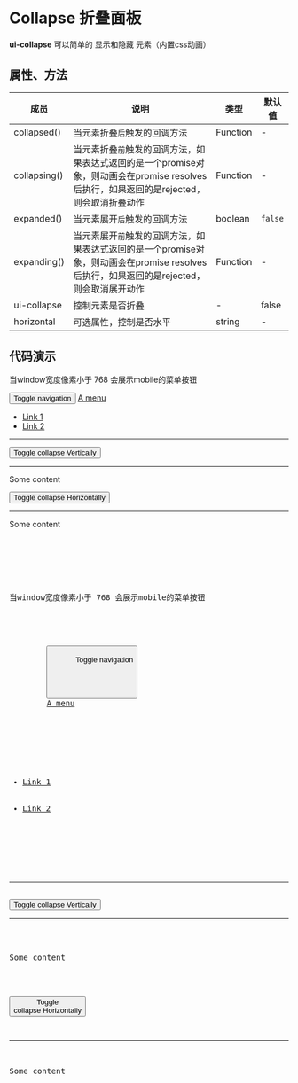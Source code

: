# Collapse 折叠面板

**ui-collapse** 可以简单的 显示和隐藏 元素（内置css动画）


## 属性、方法
 
 
| 成员       | 说明             | 类型               | 默认值       |
|-----------|-----------------|--------------------|-------------|
| collapsed()   |  当元素折叠`后`触发的回调方法  | Function |  -   |
| collapsing()   |  当元素折叠`前`触发的回调方法，如果表达式返回的是一个promise对象，则动画会在promise resolves后执行，如果返回的是rejected，则会取消折叠动作  | Function |  -   |
| expanded()   | 当元素展开`后`触发的回调方法   | boolean | `false`   |
| expanding()  |  当元素展开`前`触发的回调方法，如果表达式返回的是一个promise对象，则动画会在promise resolves后执行，如果返回的是rejected，则会取消展开动作 | Function |  -   |
| ui-collapse   | 控制元素是否折叠 | - | false  |
| horizontal | 可选属性，控制是否水平 | string | -  |



## 代码演示

<div class="bs-example">
<style>
  .horizontal-collapse {
    height: 70px;
  }
  .navbar-collapse.in {
    overflow-y: hidden;
  }
</style>
<div>
<p>当window宽度像素小于 768 会展示mobile的菜单按钮</p>
<nav class="navbar navbar-default" role="navigation">
    <div class="navbar-header">
        <button type="button" class="navbar-toggle" ng-click="ctrl.isNavCollapsed = !ctrl.isNavCollapsed">
            <span class="sr-only">Toggle navigation</span>
            <span class="icon-bar"></span>
            <span class="icon-bar"></span>
            <span class="icon-bar"></span>
        </button>
        <a class="navbar-brand" href="javascript:void(0)">A menu</a>
    </div>
    <div class="collapse navbar-collapse" ui-collapse="ctrl.isNavCollapsed">
        <ul class="nav navbar-nav">
            <li><a href="javascript:void(0)">Link 1</a></li>
            <li><a href="javascript:void(0)">Link 2</a></li>
        </ul>
    </div>
</nav>
<hr>
<button type="button" class="btn btn-default" ng-click="ctrl.isCollapsed = !ctrl.isCollapsed">Toggle collapse Vertically</button>
<hr>
<div ui-collapse="ctrl.isCollapsed">
    <div class="well well-lg">Some content</div>
</div>

<button type="button" class="btn btn-default" ng-click="ctrl.isCollapsedHorizontal = !ctrl.isCollapsedHorizontal">Toggle collapse Horizontally</button>
<hr>
<div class="horizontal-collapse" ui-collapse="ctrl.isCollapsedHorizontal" horizontal>
<div class="well well-lg">Some content</div>
</div>
</div>
</div>
<ui-clipboard></ui-clipboard>
<div class="highlight">
  <pre>
  <style>
  .horizontal-collapse {
    height: 70px;
  }
  .navbar-collapse.in {
    overflow-y: hidden;
  }
</style>
<div>
<p>当window宽度像素小于 768 会展示mobile的菜单按钮</p>
<nav class="navbar navbar-default" role="navigation">
    <div class="navbar-header">
        <button type="button" class="navbar-toggle" ng-click="ctrl.isNavCollapsed = !ctrl.isNavCollapsed">
            <span class="sr-only">Toggle navigation</span>
            <span class="icon-bar"></span>
            <span class="icon-bar"></span>
            <span class="icon-bar"></span>
        </button>
        <a class="navbar-brand" href="javascript:void(0)">A menu</a>
    </div>
    <div class="collapse navbar-collapse" ui-collapse="ctrl.isNavCollapsed">
        <ul class="nav navbar-nav">
            <li><a href="javascript:void(0)">Link 1</a></li>
            <li><a href="javascript:void(0)">Link 2</a></li>
        </ul>
    </div>
</nav>
<hr>
<button type="button" class="btn btn-default" ng-click="ctrl.isCollapsed = !ctrl.isCollapsed">Toggle collapse Vertically</button>
<hr>
<div ui-collapse="ctrl.isCollapsed">
    <div class="well well-lg">Some content</div>
</div>

<button type="button" class="btn btn-default" ng-click="ctrl.isCollapsedHorizontal = !ctrl.isCollapsedHorizontal">Toggle collapse Horizontally</button>
<hr>
<div class="horizontal-collapse" ui-collapse="ctrl.isCollapsedHorizontal" horizontal>
<div class="well well-lg">Some content</div>
</div>
</div>
  </pre>
</div>

